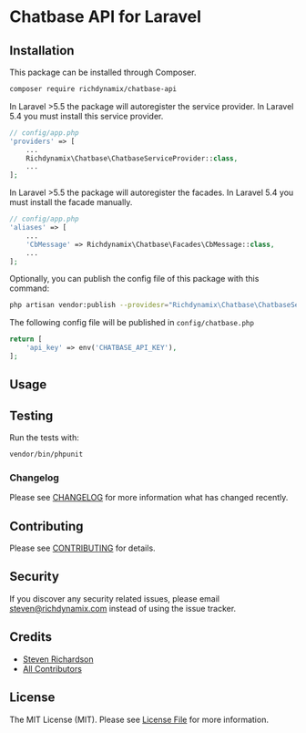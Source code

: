 #  Chatbase API for Laravel


## Installation

This package can be installed through Composer.

``` bash
composer require richdynamix/chatbase-api
```

In Laravel >5.5 the package will autoregister the service provider. In Laravel 5.4 you must install this service provider.

```php
// config/app.php
'providers' => [
    ...
    Richdynamix\Chatbase\ChatbaseServiceProvider::class,
    ...
];
```

In Laravel >5.5 the package will autoregister the facades. In Laravel 5.4 you must install the facade manually.

```php
// config/app.php
'aliases' => [
    ...
    'CbMessage' => Richdynamix\Chatbase\Facades\CbMessage::class,
    ...
];
```

Optionally, you can publish the config file of this package with this command:

``` bash
php artisan vendor:publish --providesr="Richdynamix\Chatbase\ChatbaseServiceProvider"
```

The following config file will be published in `config/chatbase.php`

```php
return [
    'api_key' => env('CHATBASE_API_KEY'),
];
```

## Usage


## Testing

Run the tests with:

``` bash
vendor/bin/phpunit
```

### Changelog

Please see [CHANGELOG](CHANGELOG.md) for more information what has changed recently.

## Contributing

Please see [CONTRIBUTING](CONTRIBUTING.md) for details.

## Security

If you discover any security related issues, please email steven@richdynamix.com instead of using the issue tracker.

## Credits

- [Steven Richardson](https://github.com/richdynamix)
- [All Contributors](../../contributors)

## License

The MIT License (MIT). Please see [License File](LICENSE.md) for more information.
